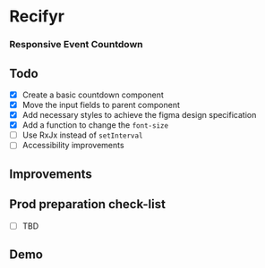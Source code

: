 # Recifyr
### Responsive Event Countdown

## Todo
- [x] Create a basic countdown component
- [x] Move the input fields to parent component
- [x] Add necessary styles to achieve the figma design specification
- [x] Add a function to change the `font-size`
- [ ] Use RxJx instead of `setInterval`
- [ ] Accessibility improvements

## Improvements

## Prod preparation check-list
- [ ] TBD

## Demo